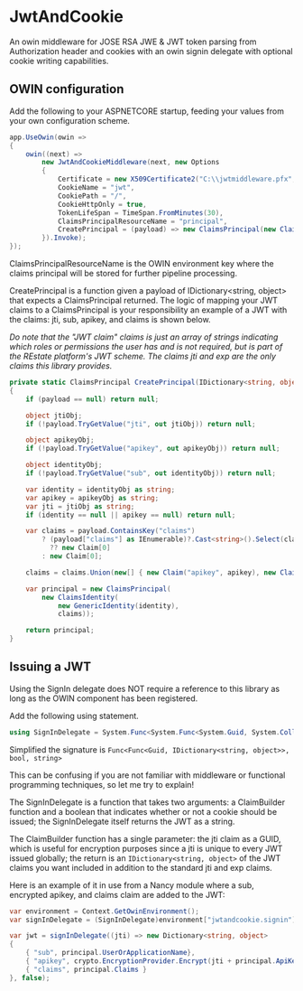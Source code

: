 # JwtAndCookie
An owin middleware for JOSE RSA JWE & JWT token parsing from Authorization header and cookies with an owin signin delegate with optional cookie writing capabilities.

## OWIN configuration

Add the following to your ASPNETCORE startup, feeding your values from your own configuration scheme.

```csharp
app.UseOwin(owin =>
{
    owin((next) =>
        new JwtAndCookieMiddleware(next, new Options
        {
            Certificate = new X509Certificate2("C:\\jwtmiddleware.pfx", "test"),
            CookieName = "jwt",
            CookiePath = "/",
            CookieHttpOnly = true,
            TokenLifeSpan = TimeSpan.FromMinutes(30),
            ClaimsPrincipalResourceName = "principal",
            CreatePrincipal = (payload) => new ClaimsPrincipal(new ClaimsIdentity(new GenericIdentity("meh"))) //Example func
        }).Invoke);
});
```

ClaimsPrincipalResourceName is the OWIN environment key where the claims principal will be stored for further pipeline processing.

CreatePrincipal is a function given a payload of IDictionary<string, object> that expects a ClaimsPrincipal returned. The logic of mapping your JWT claims to a ClaimsPrincipal is your responsibility an example of a JWT with the claims: jti, sub, apikey, and claims is shown below. 

*Do note that the "JWT claim" claims is just an array of strings indicating which roles or permissions the user has and is not required, but is part of the REstate platform's JWT scheme. The claims jti and exp are the only claims this library provides.*

```csharp
private static ClaimsPrincipal CreatePrincipal(IDictionary<string, object> payload)
{
    if (payload == null) return null;

    object jtiObj;
    if (!payload.TryGetValue("jti", out jtiObj)) return null;

    object apikeyObj;
    if (!payload.TryGetValue("apikey", out apikeyObj)) return null;

    object identityObj;
    if (!payload.TryGetValue("sub", out identityObj)) return null;

    var identity = identityObj as string;
    var apikey = apikeyObj as string;
    var jti = jtiObj as string;
    if (identity == null || apikey == null) return null;

    var claims = payload.ContainsKey("claims")
        ? (payload["claims"] as IEnumerable)?.Cast<string>().Select(claim => new Claim("claim", claim))
          ?? new Claim[0]
        : new Claim[0];

    claims = claims.Union(new[] { new Claim("apikey", apikey), new Claim("jti", jti) });

    var principal = new ClaimsPrincipal(
        new ClaimsIdentity(
            new GenericIdentity(identity),
            claims));

    return principal;
}
```

## Issuing a JWT
Using the SignIn delegate does NOT require a reference to this library as long as the OWIN component has been registered.

Add the following using statement.

```csharp
using SignInDelegate = System.Func<System.Func<System.Guid, System.Collections.Generic.IDictionary<string, object>>, bool, string>;
```

Simplified the signature is `Func<Func<Guid, IDictionary<string, object>>, bool, string>`

This can be confusing if you are not familiar with middleware or functional programming techniques, so let me try to explain!

The SignInDelegate is a function that takes two arguments: a ClaimBuilder function and a boolean that indicates whether or not a cookie should be issued; the SignInDelegate itself returns the JWT as a string.

The ClaimBuilder function has a single parameter: the jti claim as a GUID, which is useful for encryption purposes since a jti is unique to every JWT issued globally; the return is an `IDictionary<string, object>` of the JWT claims you want included in addition to the standard jti and exp claims.

Here is an example of it in use from a Nancy module where a sub, encrypted apikey, and claims claim are added to the JWT:

```csharp
var environment = Context.GetOwinEnvironment();
var signInDelegate = (SignInDelegate)environment["jwtandcookie.signin"];

var jwt = signInDelegate((jti) => new Dictionary<string, object>
{
    { "sub", principal.UserOrApplicationName},
    { "apikey", crypto.EncryptionProvider.Encrypt(jti + principal.ApiKey)},
    { "claims", principal.Claims }
}, false);
```
